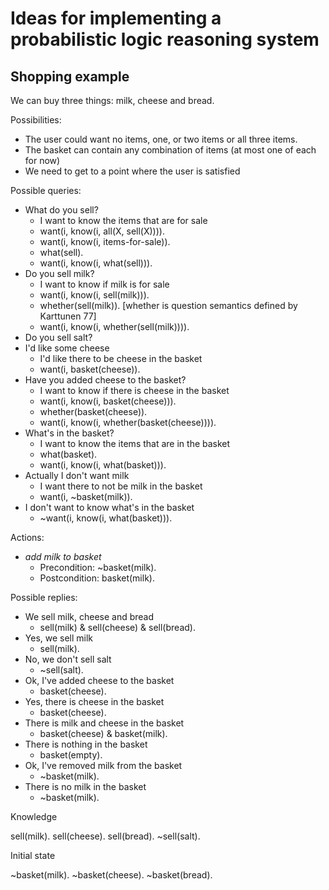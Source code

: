 Ideas for implementing a probabilistic logic reasoning system
=============================================================

Shopping example
----------------


We can buy three things: milk, cheese and bread.

Possibilities:
 - The user could want no items, one, or two items or all three items.
 - The basket can contain any combination of items (at most one of each for now)
 - We need to get to a point where the user is satisfied
 

Possible queries:
 - What do you sell?
   - I want to know the items that are for sale
   - want(i, know(i, all(X, sell(X)))).
   - want(i, know(i, items-for-sale)).
   - what(sell).
   - want(i, know(i, what(sell))).
 - Do you sell milk?
   - I want to know if milk is for sale
   - want(i, know(i, sell(milk))).
   - whether(sell(milk)).  [whether is question semantics defined by Karttunen 77]
   - want(i, know(i, whether(sell(milk)))).
 - Do you sell salt?
 - I'd like some cheese
   - I'd like there to be cheese in the basket
   - want(i, basket(cheese)).
 - Have you added cheese to the basket?
   - I want to know if there is cheese in the basket
   - want(i, know(i, basket(cheese))).
   - whether(basket(cheese)).
   - want(i, know(i, whether(basket(cheese)))).
 - What's in the basket?
   - I want to know the items that are in the basket
   - what(basket).
   - want(i, know(i, what(basket))).
 - Actually I don't want milk
   - I want there to not be milk in the basket
   - want(i, ~basket(milk)).
 - I don't want to know what's in the basket
   - ~want(i, know(i, what(basket))).

Actions:
 - _add milk to basket_
   - Precondition: ~basket(milk).
   - Postcondition: basket(milk).

Possible replies:
 - We sell milk, cheese and bread
    - sell(milk) & sell(cheese) & sell(bread).
 - Yes, we sell milk
    - sell(milk).
 - No, we don't sell salt
    - ~sell(salt).
 - Ok, I've added cheese to the basket
    - basket(cheese).
 - Yes, there is cheese in the basket
    - basket(cheese).
 - There is milk and cheese in the basket
    - basket(cheese) & basket(milk).
 - There is nothing in the basket
    - basket(empty).
 - Ok, I've removed milk from the basket
    - ~basket(milk).
 - There is no milk in the basket
    - ~basket(milk).


Knowledge

sell(milk).
sell(cheese).
sell(bread).
~sell(salt).

Initial state

~basket(milk).
~basket(cheese).
~basket(bread).
